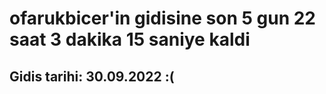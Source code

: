 # ofarukbicer'in gidisine son 5 gun 22 saat 3 dakika 15 saniye kaldi

## Gidis tarihi: 30.09.2022 :(
